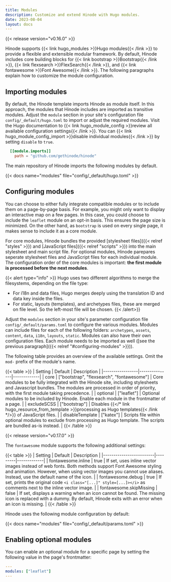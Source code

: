 ```yaml
---
title: Modules
description: Customize and extend Hinode with Hugo modules.
date: 2023-08-04
layout: docs
---
```


{{< release version="v0.16.0" >}}

Hinode supports {{< link hugo_modules >}}Hugo modules{{< /link >}} to provide a flexible and extensible modular framework. By default, Hinode includes core building blocks for {{< link bootstrap >}}Bootstrap{{< /link >}}, {{< link flexsearch >}}FlexSearch{{< /link >}}, and {{< link fontawesome >}}Font Awesome{{< /link >}}. The following paragraphs explain how to customize the module configuration.

## Importing modules

By default, the Hinode template imports Hinode as module itself. In this approach, the modules that Hinode includes are imported as transitive modules. Adjust the `module` section in your site's configuration file `config/_default/hugo.toml` to import or adjust the required modules. Visit the Hugo documentation to {{< link hugo_module_config >}}review all available configuration settings{{< /link >}}. You can {{< link hugo_module_config_import >}}disable individual modules{{< /link >}} by setting `disable` to `true`.

```toml
  [[module.imports]]
    path = "github.com/gethinode/hinode"
```

The main repository of Hinode imports the following modules by default.

{{< docs name="modules" file="config/_default/hugo.toml" >}}

## Configuring modules

You can choose to either fully integrate compatible modules or to include them on a page-by-page basis. For example, you might only want to display an interactive map on a few pages. In this case, you could choose to include the `leaflet` module on an opt-in basis. This ensures the page size is minimized. On the other hand, as `bootstrap` is used on every single page, it makes sense to include it as a core module.

For core modules, Hinode bundles the provided [stylesheet files]({{< relref "styles" >}}) and [JavaScript files]({{< relref "scripts" >}}) into the main stylesheet and main script file. For optional modules, Hinode parepares seperate stylesheet files and JavaScript files for each individual module. The configuration order of the core modules is important: **the first module is processed before the next modules**.

{{< alert type="info" >}}
Hugo uses two different algorithms to merge the filesystems, depending on the file type:

- For i18n and data files, Hugo merges deeply using the translation ID and data key inside the files.
- For static, layouts (templates), and archetypes files, these are merged on file level. So the left-most file will be chosen.
{{< /alert>}}

Adjust the `modules` section in your site's parameter configuration file `config/_default/params.toml` to configure the various modules. Modules can include files for each of the following folders: `archetypes`, `assets`, `content`, `data`, `i18n`, `layouts`, `static`. Modules can also have their own configuration files. Each module needs to be imported as well ([see the previous paragraph]({{< relref "#configuring-modules" >}})).

The following table provides an overview of the available settings. Omit the `mod-` prefix of the module's name.

<!-- markdownlint-disable MD037 -->
{{< table >}}
| Setting         | Default       | Description |
|-----------------|---------------|-------------|
| core            | ["bootstrap", "flexsearch", "fontawesome"] | Core modules to be fully integrated with the Hinode site, including stylesheets and Javascript bundles. The modules are processed in order of priority, with the first module taking precedence. |
| optional        | ["leaflet"]   | Optional modules to be included by Hinode. Enable each module in the frontmatter of a page. |
| excludeSCSS     | ["bootstrap"] | Disables {{</* link hugo_resource_from_template >}}processing as Hugo templates{{< /link */>}} of JavaScript files. |
| disableTemplate | ["katex"]     | Scripts file within optional modules to exclude from processing as Hugo template. The scripts are bundled as-is instead. |
{{< /table >}}
<!-- markdownlint-enable MD037 -->

{{< release version="v0.17.0" >}}

The `fontawesome` module supports the following additional settings:

{{< table >}}
| Setting                 | Default | Description |
|-------------------------|---------|-------------|
| fontawesome.inline      | true    | If set, uses inline vector images instead of web fonts. Both methods support Font Awesome styling and animation. However, when using vector images you cannot use aliases. Instead, use the default name of the icon. |
| fontawesome.debug       | true    | If set, prints the original code `<i class="[...]" style=[...]></i>` as comments next to the inline vector image. |
| fontawesome.skipMissing | false   | If set, displays a warning when an icon cannot be found. The missing icon is replaced with a dummy. By default, Hinode exits with an error when an icon is missing. |
{{< /table >}}

Hinode uses the following module configuration by default:

{{< docs name="modules" file="config/_default/params.toml" >}}

## Enabling optional modules

You can enable an optional module for a specific page by setting the following value in the page's frontmatter:

```yml
---
modules: ["leaflet"]
---
```
